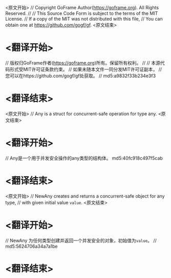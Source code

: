 
<原文开始>
// Copyright GoFrame Author(https://goframe.org). All Rights Reserved.
//
// This Source Code Form is subject to the terms of the MIT License.
// If a copy of the MIT was not distributed with this file,
// You can obtain one at https://github.com/gogf/gf.
<原文结束>

# <翻译开始>
// 版权归GoFrame作者(https://goframe.org)所有。保留所有权利。
//
// 本源代码形式受MIT许可证条款约束。
// 如果未随本文件一同分发MIT许可证副本，
// 您可以在https://github.com/gogf/gf处获取。
// md5:a9832f33b234e3f3
# <翻译结束>


<原文开始>
// Any is a struct for concurrent-safe operation for type any.
<原文结束>

# <翻译开始>
// Any是一个用于并发安全操作的any类型的结构体。 md5:40fc918c497f5cab
# <翻译结束>


<原文开始>
// NewAny creates and returns a concurrent-safe object for any type,
// with given initial value `value`.
<原文结束>

# <翻译开始>
// NewAny 为任何类型创建并返回一个并发安全的对象，初始值为`value`。
// md5:5624706a34a7a1be
# <翻译结束>

